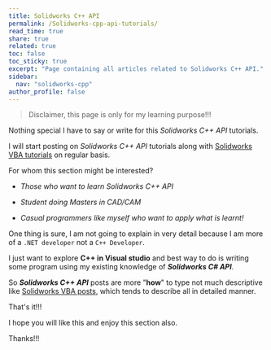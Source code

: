 ```yaml
---
title: Solidworks C++ API
permalink: /Solidworks-cpp-api-tutorials/
read_time: true
share: true
related: true
toc: false
toc_sticky: true
excerpt: "Page containing all articles related to Solidworks C++ API."
sidebar:
  nav: "solidworks-cpp"
author_profile: false
---
```


> Disclaimer, this page is only for my learning purpose!!!

Nothing special I have to say or write for this *Solidworks C++ API* tutorials.

I will start posting on *Solidworks C++ API* tutorials along with [Solidworks VBA tutorials](/Solidworks-macro-guide/) on regular basis.

For whom this section might be interested?

 * *Those who want to learn Solidworks C++ API*

 * *Student doing Masters in CAD/CAM*

 * *Casual programmers like myself who want to apply what is learnt!*

One thing is sure, I am not going to explain in very detail because I am more of a `.NET developer` not a `C++ Developer`.

I just want to explore **C++ in Visual studio** and best way to do is writing some program using my existing knowledge of ***Solidworks C# API***.

So ***Solidworks C++ API*** posts are more "**how**" to type not much descriptive like [Solidworks VBA posts](/Solidworks-macro-guide), which tends to describe all in detailed manner.

That's it!!!

I hope you will like this and enjoy this section also.

Thanks!!!